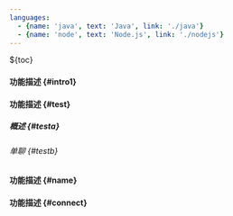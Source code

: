 ```yaml
---
languages:
  - {name: 'java', text: 'Java', link: './java'}
  - {name: 'node', text: 'Node.js', link: './nodejs'}
---
```


${toc}

#### 功能描述 {#intro1} 

#### 功能描述 {#test} 

##### 概述 {#testa} 

###### 单聊 {#testb} 

#### 功能描述 {#name} 

#### 功能描述 {#connect} 
